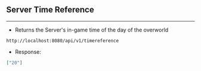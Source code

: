 ## Server Time Reference
---
- Returns the Server's in-game time of the day of the overworld
```
http://localhost:8080/api/v1/timereference
```
- Response:
```json
["20"]
```